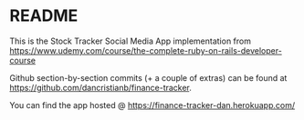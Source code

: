 # README

This is the Stock Tracker Social Media App implementation from https://www.udemy.com/course/the-complete-ruby-on-rails-developer-course

Github section-by-section commits (+ a couple of extras) can be found at https://github.com/dancristianb/finance-tracker.

You can find the app hosted @ https://finance-tracker-dan.herokuapp.com/
